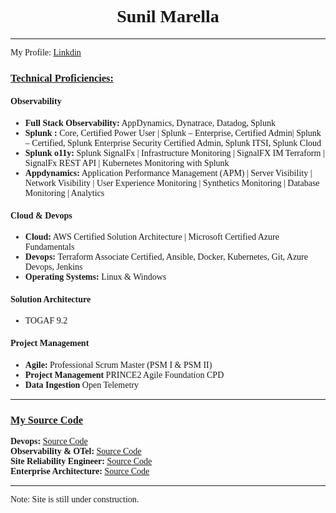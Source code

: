 <html>
    <head>
        <style>
            h1 {text-align: center;}
            p {text-align: center;}
            div {text-align: center;}
            body {font-family: verdana; font-size: 14px;}
        </style>
    </head>
<body>
<h1>Sunil Marella</h1>
<hr>
My Profile: <a href="https://www.linkedin.com/in/sunil-marella/">Linkdin</a>
<h3><u>Technical Proficiencies:</u></h3>
<h4><b>Observability</b></h4>
    <ul>
        <li><b>Full Stack Observability:</b> AppDynamics, Dynatrace, Datadog, Splunk</li>
        <li><b>Splunk :</b> Core, Certified Power User | Splunk – Enterprise, Certified Admin| Splunk – Certified, Splunk Enterprise Security Certified Admin, Splunk ITSI, Splunk Cloud</li>
        <li><b>Splunk o11y:</b> Splunk SignalFx | Infrastructure Monitoring | SignalFX IM Terraform | SignalFx REST API | Kubernetes Monitoring with Splunk</li>
        <li><b>Appdynamics:</b> Application Performance Management (APM) | Server Visibility | Network Visibility | User Experience Monitoring | Synthetics Monitoring | Database Monitoring | Analytics </li>
    </ul>
<h4><b>Cloud & Devops</b></h4>
    <ul>
        <li><b>Cloud:</b> AWS Certified Solution Architecture | Microsoft Certified Azure Fundamentals </li>
        <li><b>Devops: </b>Terraform Associate Certified, Ansible, Docker, Kubernetes, Git, Azure Devops, Jenkins</li>
        <li><b>Operating Systems:</b> Linux & Windows</li>
    </ul>
<h4><b>Solution Architecture</b></h4>
    <ul>
        <li>TOGAF 9.2</li>
    </ul>
<h4><b>Project Management</b></h4>
    <ul>
        <li><b>Agile: </b> Professional Scrum Master (PSM I & PSM II) </li>
        <li><b>Project Management</b> PRINCE2 Agile Foundation CPD </li>
        <li><b>Data Ingestion</b> Open Telemetry</li>
    </ul>
<hr>
<h3><u>My Source Code</u></h3>
<b>Devops: </b><a href="https://github.com/marellasunil/MyAutomation/tree/master/MyNotes">Source Code</a><br>
<b>Observability & OTel: </b><a href="https://github.com/marellasunil/MyObservability/tree/master/MyNotes">Source Code</a><br>
<b>Site Reliability Engineer: </b><a href="https://github.com/marellasunil/MySRE/tree/master/MyNotes">Source Code</a><br>
<b>Enterprise Architecture: </b><a href="https://github.com/marellasunil/MyArchitecture/tree/master/MyNotes">Source Code</a><br>

<hr>
Note: Site is still under construction. 
</body>
</html>
